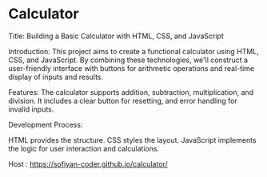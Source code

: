 # Calculator
Title: Building a Basic Calculator with HTML, CSS, and JavaScript

Introduction:
This project aims to create a functional calculator using HTML, CSS, and JavaScript. By combining these technologies, we'll construct a user-friendly interface with buttons for arithmetic operations and real-time display of inputs and results.

Features:
The calculator supports addition, subtraction, multiplication, and division. It includes a clear button for resetting, and error handling for invalid inputs.

Development Process:

HTML provides the structure.
CSS styles the layout.
JavaScript implements the logic for user interaction and calculations.
 
Host : https://sofiyan-coder.github.io/calculator/
